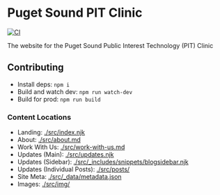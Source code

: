 # Puget Sound PIT Clinic

[![CI](https://github.com/PugetSoundClinic-PIT/PugetSoundClinic-PIT.github.io/actions/workflows/ci.yml/badge.svg)](https://github.com/PugetSoundClinic-PIT/PugetSoundClinic-PIT.github.io/actions/workflows/ci.yml)

The website for the Puget Sound Public Interest Technology (PIT) Clinic

## Contributing

* Install deps: `npm i`
* Build and watch dev: `npm run watch-dev`
* Build for prod: `npm run build`

### Content Locations

* Landing: [./src/index.njk](./src/index.njk)
* About: [./src/about.md](./src/about.md)
* Work With Us: [./src/work-with-us.md](./src/work-with-us.md)
* Updates (Main): [./src/updates.njk](./src/updates.njk)
* Updates (Sidebar): [./src/_includes/snippets/blogsidebar.njk](./src/_includes/snippets/blogsidebar.njk)
* Updates (Individual Posts): [./src/posts/](./src/posts)
* Site Meta: [./src/_data/metadata.json](./src/_data/metadata.json)
* Images: [./src/img/](./src/img/)